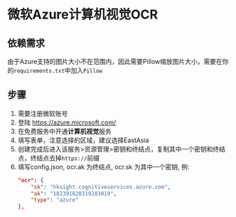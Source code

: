 # 微软Azure计算机视觉OCR

## 依赖需求

由于Azure支持的图片大小不在范围内，因此需要Pillow缩放图片大小，需要在你的`requirements.txt`中加入`Pillow` 

## 步骤

 1. 需要注册微软账号
 2. 登陆 https://azure.microsoft.com/
 3. 在免费服务中开通**计算机视觉**服务
 4. 填写表单，注意选择的区域，建议选择EastAsia
 5. 创建完成后进入该服务>资源管理>密钥和终结点，复制其中一个密钥和终结点，终结点去掉`https://`前缀
 6. 填写config.json, ocr.ak 为终结点, ocr.sk 为其中一个密钥, 例:
    ```json
    "ocr": {
        "sk": "hksight.cognitiveservices.azure.com",
        "ak": "182391820319283019",
        "type": "azure"
    },
    ```